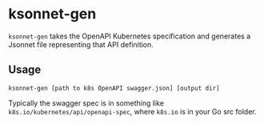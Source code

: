 # ksonnet-gen

`ksonnet-gen` takes the OpenAPI Kubernetes specification and generates
a Jsonnet file representing that API definition.

## Usage

`ksonnet-gen [path to k8s OpenAPI swagger.json] [output dir]`

Typically the swagger spec is in something like
`k8s.io/kubernetes/api/openapi-spec`, where `k8s.io` is in your Go src
folder.
